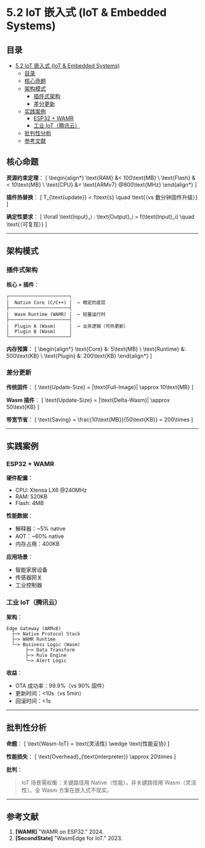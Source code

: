 # 5.2 IoT 嵌入式 (IoT & Embedded Systems)

## 目录

- [5.2 IoT 嵌入式 (IoT \& Embedded Systems)](#52-iot-嵌入式-iot--embedded-systems)
  - [目录](#目录)
  - [核心命题](#核心命题)
  - [架构模式](#架构模式)
    - [插件式架构](#插件式架构)
    - [差分更新](#差分更新)
  - [实践案例](#实践案例)
    - [ESP32 + WAMR](#esp32--wamr)
    - [工业 IoT（腾讯云）](#工业-iot腾讯云)
  - [批判性分析](#批判性分析)
  - [参考文献](#参考文献)

## 核心命题

**资源约束定理**：
\[
\begin{align*}
\text{RAM} &< 100\text{MB} \\
\text{Flash} &< 10\text{MB} \\
\text{CPU} &= \text{ARMv7} @800\text{MHz}
\end{align*}
\]

**插件热替换**：
\[
T_{\text{update}} < 1\text{s} \quad \text{（vs 数分钟固件升级）}
\]

**确定性要求**：
\[
\forall \text{Input}_i : \text{Output}_i = f(\text{Input}_i) \quad \text{（可复现）}
\]

---

## 架构模式

### 插件式架构

**核心 + 插件**：

```
┌──────────────────────┐
│  Native Core (C/C++) │  ← 稳定的底层
├──────────────────────┤
│  Wasm Runtime (WAMR) │  ← 轻量运行时
├──────────────────────┤
│  Plugin A (Wasm)     │  ← 业务逻辑（可热更新）
│  Plugin B (Wasm)     │
└──────────────────────┘
```

**内存预算**：
\[
\begin{align*}
\text{Core} &: 5\text{MB} \\
\text{Runtime} &: 500\text{KB} \\
\text{Plugin} &: 200\text{KB}
\end{align*}
\]

### 差分更新

**传统固件**：
\[
\text{Update-Size} = |\text{Full-Image}| \approx 10\text{MB}
\]

**Wasm 插件**：
\[
\text{Update-Size} = |\text{Delta-Wasm}| \approx 50\text{KB}
\]

**带宽节省**：
\[
\text{Saving} = \frac{10\text{MB}}{50\text{KB}} = 200\times
\]

---

## 实践案例

### ESP32 + WAMR

**硬件配置**：

- CPU: Xtensa LX6 @240MHz
- RAM: 520KB
- Flash: 4MB

**性能数据**：

- 解释器：~5% native
- AOT：~60% native
- 内存占用：400KB

**应用场景**：

- 智能家居设备
- 传感器网关
- 工业控制器

### 工业 IoT（腾讯云）

**架构**：

```
Edge Gateway (ARMv8)
  ├─> Native Protocol Stack
  ├─> WAMR Runtime
  └─> Business Logic (Wasm)
       ├─> Data Transform
       ├─> Rule Engine
       └─> Alert Logic
```

**收益**：

- OTA 成功率：99.9%（vs 90% 固件）
- 更新时间：<10s（vs 5min）
- 回滚时间：<1s

---

## 批判性分析

**命题**：
\[
\text{Wasm-IoT} = \text{灵活性} \wedge \text{性能妥协}
\]

**性能损失**：
\[
\text{Overhead}_{\text{interpreter}} \approx 20\times
\]

**批判**：
> IoT 场景需权衡：关键路径用 Native（性能），非关键路径用 Wasm（灵活性）。全 Wasm 方案在嵌入式不现实。

---

## 参考文献

1. **[WAMR]** "WAMR on ESP32." 2024.
2. **[SecondState]** "WasmEdge for IoT." 2023.
